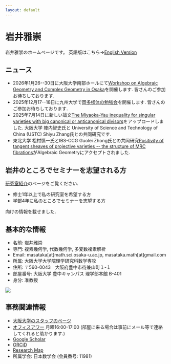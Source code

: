 ```yaml
---
layout: default
---
```


# **岩井雅崇**
岩井雅崇のホームページです。
英語版はこちら→[English Version](https://masataka123.github.io/blog3_e/)


## **ニュース**
- 2026年1月26--30日に大阪大学南部ホールにて[Workshop on Algebraic Geometry and Complex Geometry in Osaka](https://masataka123.github.io/AGCG_Osaka_2026/)を開催します. 皆さんのご参加お待ちしております.
- 2025年12月17--18日に九州大学で[岡多様体の勉強会](https://masataka123.github.io/Oka_manifold_2025/)を開催します. 皆さんのご参加お待ちしております.
- 2025年7月14日に新しい論文[The Miyaoka-Yau inequality for singular varieties with big canonical or anticanonical divisors](https://arxiv.org/abs/2507.08522)をアップロードしました. 大阪大学 陣内智史氏と University of Science and Technology of China (USTC) Shiyu Zhang氏との共同研究です. 
- 東北大学 松村慎一氏とIBS-CCG Guolei Zhong氏との共同研究[Positivity of tangent sheaves of projective varieties -- the structure of MRC fibrations](https://arxiv.org/abs/2309.09489)がAlgebraic Geometryにアクセプトされました. 


<!--
- 2025年6月23--27日に北京大学で開催される[Workshop on Fano Varieties](https://bicmr.pku.edu.cn/content/show/17-3569.html)で講演する予定です. 

-->

## **岩井のところでセミナーを志望される方**

[研究室紹介](https://masataka123.github.io/blog3/sub0)のページをご覧ください.

- 修士1年以上で私の研究室を希望する方
- 学部4年に私のところでセミナーを志望する方

向けの情報を載せました. 

## **基本的な情報**
- 名前: 岩井雅崇
- 専門: 複素幾何学, 代数幾何学, 多変数複素解析
- Email: masataka[at]math.sci.osaka-u.ac.jp, masataka.math[at]gmail.com
- 所属: 大阪大学大学院理学研究科数学専攻
- 住所: 〒560-0043　大阪府豊中市待兼山町１-１
- 部屋番号: 大阪大学 豊中キャンパス 理学部本館 B-401
- 身分: 准教授

![](https://masataka123.github.io/blog3/picture/6.jpg )


## **事務関連情報**

- [大阪大学のスタッフのページ](http://www.math.sci.osaka-u.ac.jp/staff/iwai.html)
- [オフィスアワー](https://www.mext.go.jp/b_menu/shingi/chukyo/chukyo4/gijiroku/attach/1342526.htm) 月曜16:00-17:00 (部屋に来る場合は事前にメール等で連絡してくれると助かります.)
- [Google Scholar](https://scholar.google.com/citations?hl=ja&user=ZTKnR6QAAAAJ)
- [ORCiD](https://orcid.org/0000-0002-0273-0360)
- [Research Map](https://researchmap.jp/Masataka_iwai)
- 所属学会: 日本数学会 (会員番号: 11981)





